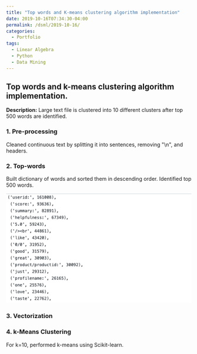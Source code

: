 ```yaml
---
title: "Top words and K-means clustering algorithm implementation"
date: 2019-10-16T07:34:30-04:00
permalink: /dsml/2019-10-16/
categories:
  - Portfolio
tags:
  - Linear Algebra
  - Python
  - Data Mining
---
```


## Top words and k-means clustering algorithm implementation.

**Description:** Large text file is clustered into 10 different clusters after top 500 words are identified.

### 1. Pre-processing

Cleaned continuous text by splitting it into sentences, removing "\n", and headers.

### 2. Top-words

Built dictionary of words and sorted them in descending order. Identified top 500 words.

<img src="/assets/images/advanced-data-mining/HW2.png?raw=true"/>

### 3. Vectorization

### 4. k-Means Clustering

For k=10, performed k-means using Scikit-learn.
